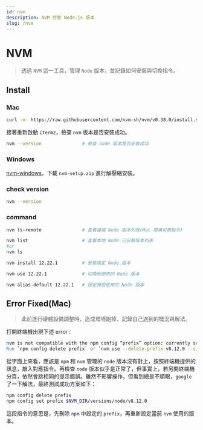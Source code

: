 ```yaml
---
id: nvm
description: NVM 控管 Node.js 版本
slug: /nvm
---
```


# NVM

> 透過 `NVM` 這一工具，管理 `Node` 版本，並記錄如何安裝與切換指令。

## Install

### Mac

```bash
curl -o- https://raw.githubusercontent.com/nvm-sh/nvm/v0.38.0/install.sh | bash
```

接著重新啟動 `iTerm2`，檢查 `nvm` 版本是否安裝成功。

```bash
nvm --version               # 檢查 node 版本是否安裝成功
```

### Windows

[nvm-windows](https://github.com/coreybutler/nvm-windows/releases/tag/1.1.7)，下載 `nvm-setup.zip` 進行解壓縮安裝。

### check version

```bash
nvm --version
```

### command

```bash
nvm ls-remote               # 查看遠端 Node 版本列表(Mac 環境可用指令)

nvm list                    # 查看本地 Node 已安裝版本列表
#or
nvm ls

nvm install 12.22.1         # 安裝指定 Node 版本

nvm use 12.22.1             # 切換到使用的 Node 版本

nvm alias default 12.22.1   # 設定預設使用的 Node 版本
```

## Error Fixed(Mac)

> 此前進行硬體設備調整時，造成環境跑掉，記錄自己遇到的概況與解法。

打開終端機出現下述 error :

```bash
nvm is not compatible with the npm config “prefix” option: currently set to “/Users/xxx/.nvm/versions/node/v8.12.0"
Run `npm config delete prefix` or `nvm use --delete-prefix v8.12.0 --silent` to unset it.
```

從字面上來看，應該是 `npm` 和 `nvm` 管理的 `node` 版本沒有對上，按照終端機提供的訊息，敲入對應指令。再檢查 `node` 版本似乎是正常了，但事實上，若另開終端機分頁，依然會跳相同的提示錯誤。雖然不影響操作，但看到總是不順眼，`google` 了一下解法，最終測試成功方案如下：

```bash
npm config delete prefix
npm config set prefix $NVM_DIR/versions/node/v8.12.0
```

這段指令的意思是，先刪除 `npm` 中設定的 `prefix`，再重新設定當前 `nvm` 使用的版本。
